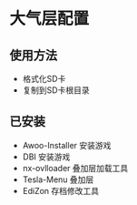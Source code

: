 # 大气层配置
## 使用方法

- 格式化SD卡
- 复制到SD卡根目录

## 已安装

- Awoo-Installer 安装游戏
- DBI 安装游戏
- nx-ovlloader 叠加层加载工具
- Tesla-Menu 叠加层
- EdiZon 存档修改工具
